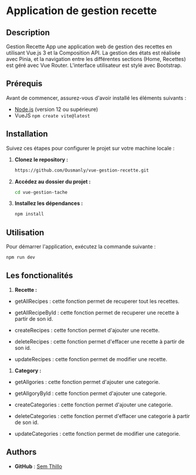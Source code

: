 # Application de gestion recette

## Description

Gestion Recette App une application web de gestion des recettes en utilisant Vue.js 3 et la
Composition API. La gestion des états est réalisée avec Pinia, et la navigation entre les
différentes sections (Home, Recettes) est géré avec Vue Router. L'interface utilisateur
est stylé avec Bootstrap.

## Prérequis

Avant de commencer, assurez-vous d'avoir installé les éléments suivants :

- [Node.js](https://nodejs.org/) (version 12 ou supérieure)
- VueJS `npm create vite@latest`


## Installation

Suivez ces étapes pour configurer le projet sur votre machine locale :

1. **Clonez le repository :**

    ```bash
    https://github.com/Ousmanly/vue-gestion-recette.git
    ```

2. **Accédez au dossier du projet :**

    ```bash
    cd vue-gestion-tache
    ```

3. **Installez les dépendances :**

    ```bash
    npm install
    ```

## Utilisation

Pour démarrer l'application, exécutez la commande suivante :

```bash
npm run dev
```
## Les fonctionalités

1. **Recette :** 

 - getAllRecipes : cette fonction permet de recuperer tout les recettes.
   
 - getAllRecipeById : cette fonction permet de recuperer une recette à partir de son id.
   
 - createRecipes : cette fonction permet d'ajouter une recette.
 
 - deleteRecipes : cette fonction permet d'effacer une recette à partir de son id.
 
 - updateRecipes :  cette fonction permet de modifier une recette.
1. **Category :** 

 - getAllgories : cette fonction permet d'ajouter une categorie.
   
 - getAllgoryById : cette fonction permet d'ajouter une categorie.
   
 - createCategories : cette fonction permet d'ajouter une categorie.
 
 - deleteCategories : cette fonction permet d'effacer une categorie à partir de son id.
 
 - updateCategories :  cette fonction permet de modifier une categorie.

## Authors
 - **GitHub** : [Sem Thillo](https://github.com/semthillo)

